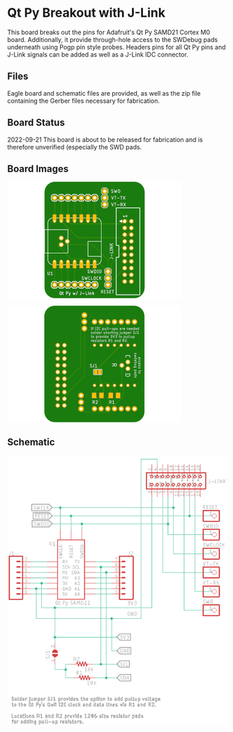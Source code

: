 # Qt Py Breakout with J-Link

This board breaks out the pins for Adafruit's Qt Py SAMD21 Cortex M0 board. Additionally, it provide through-hole access to the SWDebug pads underneath using Pogp pin style probes. Headers pins for all Qt Py pins and J-Link signals can be added as well as a J-Link IDC connector.

## Files

Eagle board and schematic files are provided, as well as the zip file containing the Gerber files necessary for fabrication.

## Board Status

2022-09-21 This board is about to be released for fabrication and is therefore unverified (especially the SWD pads.

## Board Images

![Board Top](assets/QT_Py_J-Link-top.png)



![Board Top](assets/QT_Py_J-Link-bottom.png)

## Schematic

![Board Top](./assets/QT_Py_J-Link-schematic.png)<u></u>